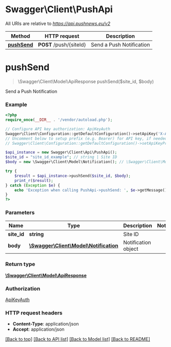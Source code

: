 # Swagger\Client\PushApi

All URIs are relative to *https://api.pushnews.eu/v2*

Method | HTTP request | Description
------------- | ------------- | -------------
[**pushSend**](PushApi.md#pushSend) | **POST** /push/{siteId} | Send a Push Notification


# **pushSend**
> \Swagger\Client\Model\ApiResponse pushSend($site_id, $body)

Send a Push Notification

### Example
```php
<?php
require_once(__DIR__ . '/vendor/autoload.php');

// Configure API key authorization: ApiKeyAuth
Swagger\Client\Configuration::getDefaultConfiguration()->setApiKey('X-Auth-Token', 'YOUR_API_KEY');
// Uncomment below to setup prefix (e.g. Bearer) for API key, if needed
// Swagger\Client\Configuration::getDefaultConfiguration()->setApiKeyPrefix('X-Auth-Token', 'Bearer');

$api_instance = new Swagger\Client\Api\PushApi();
$site_id = "site_id_example"; // string | Site ID
$body = new \Swagger\Client\Model\Notification(); // \Swagger\Client\Model\Notification | Notification object

try {
    $result = $api_instance->pushSend($site_id, $body);
    print_r($result);
} catch (Exception $e) {
    echo 'Exception when calling PushApi->pushSend: ', $e->getMessage(), PHP_EOL;
}
?>
```

### Parameters

Name | Type | Description  | Notes
------------- | ------------- | ------------- | -------------
 **site_id** | **string**| Site ID |
 **body** | [**\Swagger\Client\Model\Notification**](../Model/\Swagger\Client\Model\Notification.md)| Notification object |

### Return type

[**\Swagger\Client\Model\ApiResponse**](../Model/ApiResponse.md)

### Authorization

[ApiKeyAuth](../../README.md#ApiKeyAuth)

### HTTP request headers

 - **Content-Type**: application/json
 - **Accept**: application/json

[[Back to top]](#) [[Back to API list]](../../README.md#documentation-for-api-endpoints) [[Back to Model list]](../../README.md#documentation-for-models) [[Back to README]](../../README.md)

